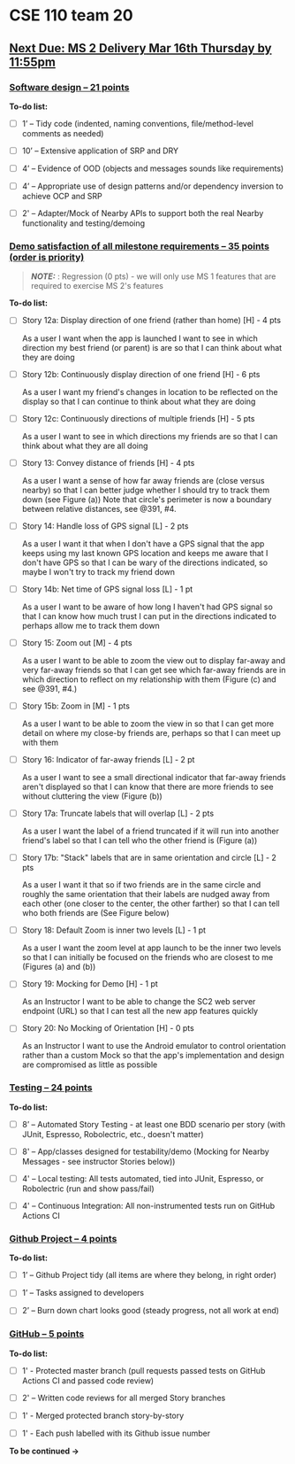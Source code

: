 # CSE 110 team 20


## [Next Due: **MS 2 Delivery**  Mar 16th Thursday by 11:55pm](https://canvas.ucsd.edu/courses/42716/assignments/567150)
### [Software design – 21 points](https://github.com/CSE-110-Winter-2023/cse-110-project-cse110-team-20/milestone/2)


**To-do list:**
- [ ] 1’ – Tidy code (indented, naming conventions, file/method-level comments as needed)
- [ ] 10’ – Extensive application of SRP and DRY
- [ ] 4’ – Evidence of OOD (objects and messages sounds like requirements)
- [ ] 4’ – Appropriate use of design patterns and/or dependency inversion to achieve OCP and SRP
- [ ] 2' – Adapter/Mock of Nearby APIs to support both the real Nearby functionality and testing/demoing


### [Demo satisfaction of all milestone requirements – 35 points (order is priority)](https://github.com/CSE-110-Winter-2023/cse-110-project-cse110-team-20/milestone/2)
> **_NOTE:_** : Regression (0 pts) - we will only use MS 1 features that are required to exercise MS 2's features


**To-do list:**
- [ ] Story 12a: Display direction of one friend (rather than home) [H] - 4 pts

  As a user I want when the app is launched I want to see in which direction my best friend (or parent) is are so that I can think about what they are doing


- [ ] Story 12b: Continuously display direction of one friend  [H] - 6 pts

  As a user I want my friend's changes in location to be reflected on the display so that I can continue to think about what they are doing


- [ ] Story 12c: Continuously directions of multiple friends [H] - 5 pts

  As a user I want to see in which directions my friends are so that I can think about what they are all doing



- [ ] Story 13: Convey distance of friends [H] - 4 pts

  As a user I want a sense of how far away friends are (close versus nearby) so that I can better judge whether I should try to track them down (see Figure (a))
  Note that circle's perimeter is now a boundary between relative distances, see @391, #4.



- [ ] Story 14: Handle loss of GPS signal [L] - 2 pts

  As a user I want it that when I don't have a GPS signal that the app keeps using my last known GPS location and keeps me aware that I don't have GPS so that I can be wary of the directions indicated, so maybe I won't try to track my friend down


- [ ] Story 14b: Net time of GPS signal loss [L] - 1 pt

  As a user I want to be aware of how long I haven't had GPS signal so that I can know how much trust I can put in the directions indicated to perhaps allow me to track them down



- [ ] Story 15: Zoom out [M] - 4 pts

  As a user I want to be able to zoom the view out to display far-away and very far-away friends so that I can get see which far-away friends are in which direction to reflect on my relationship with them (Figure (c) and see @391, #4.)



- [ ] Story 15b: Zoom in [M] - 1 pts

  As a user I want to be able to zoom the view in so that I can get more detail on where my close-by friends are, perhaps so that I can meet up with them


- [ ] Story 16: Indicator of far-away friends [L] - 2 pt

  As a user I want to see a small directional indicator that far-away friends aren't displayed so that I can know that there are more friends to see without cluttering the view (Figure (b))




- [ ] Story 17a: Truncate labels that will overlap [L] - 2 pts

  As a user I want the label of a friend truncated if it will run into another friend's label so that I can tell who the other friend is (Figure (a))



- [ ] Story 17b: "Stack" labels that are in same orientation and circle [L] - 2 pts

  As a user I want it that so if two friends are in the same circle and roughly the same orientation that their labels are nudged away from each other (one closer to the center, the other farther) so that I can tell who both friends are (See Figure below)


- [ ] Story 18: Default Zoom is inner two levels [L] - 1 pt

  As a user I want the zoom level at app launch to be the inner two levels so that I can initially be focused on the friends who are closest to me (Figures (a) and (b))


- [ ] Story 19: Mocking for Demo [H] - 1 pt

  As an Instructor I want to be able to change the SC2 web server endpoint (URL) so that I can test all the new app features quickly


- [ ] Story 20: No Mocking of Orientation [H] - 0 pts

  As an Instructor I want to use the Android emulator to control orientation rather than a custom Mock so that the app's implementation and design are compromised as little as possible







### [Testing – 24 points](https://github.com/CSE-110-Winter-2023/cse-110-project-cse110-team-20)


**To-do list:**
- [ ] 8’ – Automated Story Testing - at least one BDD scenario per story (with JUnit, Espresso, Robolectric, etc., doesn't matter)
- [ ] 8' – App/classes designed for testability/demo (Mocking for Nearby Messages - see instructor Stories below))
- [ ] 4' – Local testing: All tests automated, tied into JUnit, Espresso, or Robolectric (run and show pass/fail)
- [ ] 4' – Continuous Integration: All non-instrumented tests run on GitHub Actions CI


### [Github Project – 4 points](https://github.com/CSE-110-Winter-2023/cse-110-project-cse110-team-20)


**To-do list:**
- [ ] 1’ – Github Project tidy (all items are where they belong, in right order)
- [ ] 1’ – Tasks assigned to developers
- [ ] 2’ – Burn down chart looks good (steady progress, not all work at end)



### [GitHub – 5 points](https://github.com/CSE-110-Winter-2023/cse-110-project-cse110-team-20)


**To-do list:**
- [ ] 1' - Protected master branch (pull requests passed tests on GitHub Actions CI and passed code review)
- [ ] 2' – Written code reviews for all merged Story branches
- [ ] 1' - Merged protected branch story-by-story
- [ ] 1' - Each push labelled with its Github issue number


**To be continued →**


